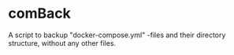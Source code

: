 # comBack
A script to backup "docker-compose.yml" -files and their directory structure, without any other files.
